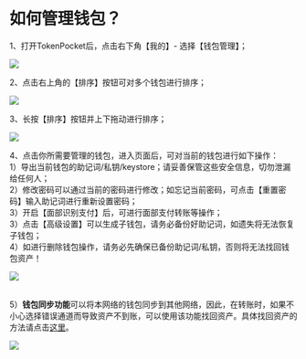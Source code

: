# 如何管理钱包？

1、打开TokenPocket后，点击右下角【我的】- 选择【钱包管理】；

![](<../../.gitbook/assets/1 (24) (1) (1).png>)

2、点击右上角的【排序】按钮可对多个钱包进行排序；

![](../../.gitbook/assets/guan-li-qian-bao-3.png)

3、长按【排序】按钮并上下拖动进行排序；

![](../../.gitbook/assets/guan-li-qian-bao-4.png)

4、点击你所需要管理的钱包，进入页面后，可对当前的钱包进行如下操作：\
1）导出当前钱包的助记词/私钥/keystore；请妥善保管这些安全信息，切勿泄漏给任何人；\
2）修改密码可以通过当前的密码进行修改；如忘记当前密码，可点击【重置密码】输入助记词进行重新设置密码；\
3）开启【面部识别支付】后，可进行面部支付转账等操作；\
3）点击【高级设置】可以生成子钱包，请务必备份好助记词，如遗失将无法恢复子钱包；\
4）如进行删除钱包操作，请务必先确保已备份助记词/私钥，否则将无法找回钱包资产！

![](../../.gitbook/assets/guan-li-qian-bao-5.png)

\
5）**钱包同步功能**可以将本网络的钱包同步到其他网络，因此，在转账时，如果不小心选择错误通道而导致资产不到账，可以使用该功能找回资产。具体找回资产的方法请点击[这里](https://tp-lab.tokenpocket.pro/AssetsFind/index.html?locale=zh#/)。

![](../../.gitbook/assets/guan-li-qian-bao-6.png)
